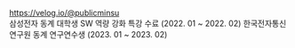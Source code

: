 https://velog.io/@publicminsu <br/>
삼성전자 동계 대학생 SW 역량 강화 특강 수료 (2022. 01 ~ 2022. 02)
한국전자통신연구원 동계 연구연수생 (2023. 01 ~ 2023. 02)
